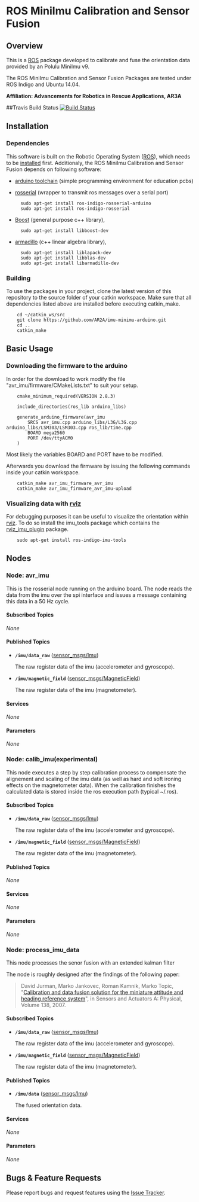 # ROS MiniImu Calibration and Sensor Fusion

## Overview
This is a [ROS] package developed to calibrate and fuse the orientation data provided by an Polulu MiniImu v9.  

The ROS MiniImu Calibration and Sensor Fusion Packages are tested under ROS Indigo and Ubuntu 14.04.

**Affiliation: Advancements for Robotics in Rescue Applications, AR3A**

##Travis Build Status
[![Build Status](https://travis-ci.org/AR2A/imu-minimu-arduino.svg?branch=master)](https://travis-ci.org/AR2A/imu-minimu-arduino)

## Installation

### Dependencies

This software is built on the Robotic Operating System ([ROS]), which needs to be [installed](http://wiki.ros.org) first. Additionaly, the ROS MiniImu Calibration and Sensor Fusion depends on following software:

- [arduino toolchain](https://www.arduino.cc) (simple programming environment for education pcbs)

- [rosserial](https://github.com/ros-drivers/rosserial) (wrapper to transmit ros messages over a serial port)

        sudo apt-get install ros-indigo-rosserial-arduino
        sudo apt-get install ros-indigo-rosserial

- [Boost](http://www.boost.org) (general purpose c++ library),

        sudo apt-get install libboost-dev
  
- [armadillo](http://arma.sourceforge.net/) (c++ linear algebra library),

        sudo apt-get install liblapack-dev
        sudo apt-get install libblas-dev
        sudo apt-get install libarmadillo-dev

### Building

To use the packages in your project, clone the latest version of this repository to the source folder of your catkin workspace.
Make sure that all dependencies listed above are installed before executing catkin_make.

        cd ~/catkin_ws/src
        git clone https://github.com/AR2A/imu-minimu-arduino.git
        cd ..
        catkin_make

## Basic Usage

### Downloading the firmware to the arduino

In order for the download to work modify the file "avr_imu/firmware/CMakeLists.txt" to suit your setup.

        cmake_minimum_required(VERSION 2.8.3)
        
        include_directories(ros_lib arduino_libs)
        
        generate_arduino_firmware(avr_imu
        	SRCS avr_imu.cpp arduino_libs/L3G/L3G.cpp arduino_libs/LSM303/LSM303.cpp ros_lib/time.cpp
        	BOARD mega2560
        	PORT /dev/ttyACM0
        )

Most likely the variables BOARD and PORT have to be modified.

Afterwards you download the firmware by issuing the following commands inside your catkin workspace.

        catkin_make avr_imu_firmware_avr_imu
        catkin_make avr_imu_firmware_avr_imu-upload

### Visualizing data with [rviz]

For debugging purposes it can be useful to visualize the orientation within [rviz]. To do so install the imu_tools package which contains the [rviz_imu_plugin](http://wiki.ros.org/rviz_imu_plugin) package.

        sudo apt-get install ros-indigo-imu-tools

## Nodes

### Node: avr_imu

This is the rosserial node running on the arduino board. The node reads the data from the imu over the spi interface and issues a message containing this data in a 50 Hz cycle.

#### Subscribed Topics

*None*

#### Published Topics

* **`/imu/data_raw`** ([sensor_msgs/Imu])

    The raw register data of the imu (accelerometer and gyroscope).
	
* **`/imu/magnetic_field`** ([sensor_msgs/MagneticField])

	The raw register data of the imu (magnetometer).

#### Services

*None*

#### Parameters

*None*

### Node: calib_imu(experimental)

This node executes a step by step calibration process to compensate the alignement and scaling of the imu data (as well as hard and soft ironing effects on the magnetometer data). When the calibration finishes the calculated data is stored inside the ros execution path (typical ~/.ros).

#### Subscribed Topics

* **`/imu/data_raw`** ([sensor_msgs/Imu])

    The raw register data of the imu (accelerometer and gyroscope).
	
* **`/imu/magnetic_field`** ([sensor_msgs/MagneticField])

	The raw register data of the imu (magnetometer).
    
#### Published Topics

*None*

#### Services

*None*

#### Parameters

*None*

### Node: process_imu_data

This node processes the senor fusion with an extended kalman filter 

The node is roughly designed after the findings of the following paper: 

> David Jurman, Marko Jankovec, Roman Kamnik, Marko Topic, "[Calibration and data fusion solution for the miniature
attitude and heading reference system](http://www.sciencedirect.com/science/article/pii/S0924424707003834)", in Sensors and Actuators A: Physical, Volume 138, 2007.



#### Subscribed Topics

* **`/imu/data_raw`** ([sensor_msgs/Imu])

    The raw register data of the imu (accelerometer and gyroscope).
	
* **`/imu/magnetic_field`** ([sensor_msgs/MagneticField])

	The raw register data of the imu (magnetometer).

#### Published Topics

* **`/imu/data`** ([sensor_msgs/Imu])

    The fused orientation data.

#### Services

*None*

#### Parameters

*None*


## Bugs & Feature Requests

Please report bugs and request features using the [Issue Tracker](https://github.com/AR2A/imu-minimu-arduino/issues).

[ROS]: http://www.ros.org
[rviz]: http://wiki.ros.org/rviz
[avr_imu/Imu]: https://github.com/AR2A/imu-minimu-arduino/blob/master/avr_imu/msg/Imu.msg
[sensor_msgs/Imu]: http://docs.ros.org/api/sensor_msgs/html/msg/Imu.html
[sensor_msgs/MagneticField]: http://docs.ros.org/api/sensor_msgs/html/msg/MagneticField.html
[std_msgs/Empty]: http://docs.ros.org/api/std_msgs/html/msg/Empty.html
